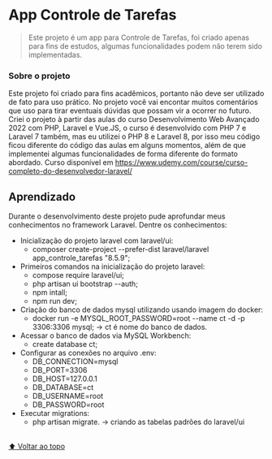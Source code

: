 # App Controle de Tarefas

> Este projeto é um app para Controle de Tarefas, foi criado apenas para fins de estudos, algumas funcionalidades podem não terem sido implementadas.
### Sobre o projeto
Este projeto foi criado para fins acadêmicos, portanto não deve ser utilizado de fato para uso prático. No projeto você vai encontar muitos comentários que uso para tirar eventuais dúvidas que possam vir a ocorrer no futuro.
<br>
Criei o projeto à partir das aulas do curso Desenvolvimento Web Avançado 2022 com PHP, Laravel e Vue.JS, o curso é desenvolvido com PHP 7 e Laravel 7 também, mas eu utilizei o PHP 8 e Laravel 8, por isso meu código ficou diferente do código das aulas em alguns momentos, além de que implementei algumas funcionalidades de forma diferente do formato abordado. Curso disponível em https://www.udemy.com/course/curso-completo-do-desenvolvedor-laravel/
<br>

## Aprendizado
Durante o desenvolvimento deste projeto pude aprofundar meus conhecimentos no framework Laravel. Dentre os conhecimentos:
* Inicialização do projeto laravel com laravel/ui:
    * composer create-project --prefer-dist laravel/laravel app_controle_tarefas "8.5.9";
* Primeiros comandos na inicialização do projeto laravel:
    * compose require laravel/ui;
    * php artisan ui bootstrap --auth;
    * npm intall;
    * npm run dev;
* Criação do banco de dados mysql utilizando usando imagem do docker:
  * docker run -e MYSQL_ROOT_PASSWORD=root --name ct -d -p 3306:3306 mysql; -> ct é nome do banco de dados.
* Acessar o banco de dados via MySQL Workbench:
  * create database ct;
* Configurar as conexões no arquivo .env:
  * DB_CONNECTION=mysql
  * DB_PORT=3306
  * DB_HOST=127.0.0.1
  * DB_DATABASE=ct
  * DB_USERNAME=root
  * DB_PASSWORD=root
* Executar migrations:
  * php artisan migrate. -> criando as tabelas padrões do laravel/ui
  <br>

[⬆ Voltar ao topo](#App)<br>